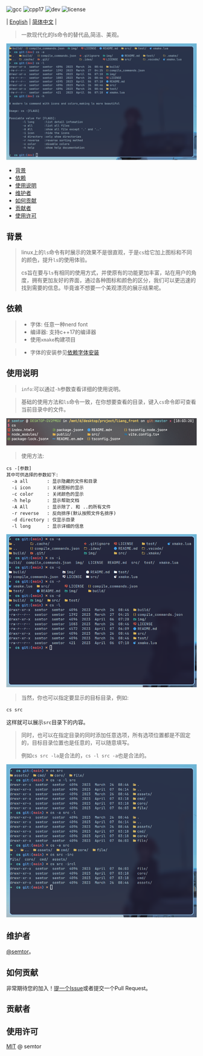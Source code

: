 <!-- <div align=center> -->
<!--   <img src="img/logo.png" alt="logo"> -->
<!-- </div> -->

![gcc](https://img.shields.io/badge/gcc-12.2-green)
![cpp17](https://img.shields.io/badge/standrd-cpp17-blue)
![dev](https://img.shields.io/badge/PRs-welcome-yellow)
![license](https://img.shields.io/badge/license-MIT-red)

| [English](README.md) | [简体中文](README_zh.md) |
> 一款现代化的ls命令的替代品,简洁、美观。


![preview](img/3.png)

- [背景](#背景)
- [依赖](#依赖)
- [使用说明](#使用说明)
- [维护者](#维护者)
- [如何贡献](#如何贡献)
- [贡献者](#贡献者)
- [使用许可](#使用许可)

## 背景
>linux上的`ls`命令有时展示的效果不是很直观，于是`cs`给它加上图标和不同的颜色，提升`ls`的使用体验。
>
>cs旨在要与`ls`有相同的使用方式，并使原有的功能更加丰富，站在用户的角度，拥有更加友好的界面，通过各种图标和颜色的区分，我们可以更迅速的找到需要的信息。毕竟谁不想要一个美观漂亮的展示结果呢。

## 依赖
> - 字体: 任意一种nerd font
> - 编译器: 支持c++17的编译器
> - 使用`xmake`构建项目


> - 字体的安装参见[依赖字体安装](doc/font_install_zh.md)


##  使用说明

> `info`:可以通过`-h`参数查看详细的使用说明。

> 基础的使用方法和`ls`命令一致，在你想要查看的目录，键入`cs`命令即可查看当前目录中的文件。

![1](img/1.png)

> 使用方法:

```
cs -[参数]
其中可供选择的参数如下:
  -a all       : 显示隐藏的文件和目录
  -i icon      : 关闭图标的显示
  -c color     : 关闭颜色的显示
  -h help      : 显示帮助文档
  -A All       : 显示除了. 和 ..的所有文件
  -r reverse   : 反向排序(默认按照文件名排序)
  -d directory : 仅显示目录
  -l long      : 显示详细的信息
```
![cs_l](img/aicrdl.png)

> 当然，你也可以指定要显示的目标目录，例如:

```sh
cs src
```

这样就可以展示`src`目录下的内容。

> 同时，也可以在指定目录的同时添加任意选项，所有选项位置都是不固定的，目标目录位置也是任意的，可以随意填写。
>
> 例如`cs src -la`是合法的，`cs -l src -a`也是合法的。

![cs_src](img/cssrc.png)

## 维护者
[@semtor](https://github.com/semtor)。

## 如何贡献

非常期待您的加入！[提一个Issue](https://github.com/semtor/cs/issues/new)或者提交一个Pull Request。

## 贡献者


## 使用许可
[MIT](LICENSE) @ semtor
